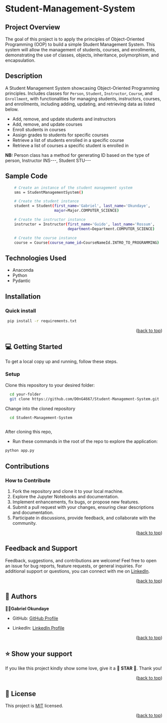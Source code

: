 # Student-Management-System

<a name="readme-top"></a>

## Project Overview

The goal of this project is to apply the principles of Object-Oriented Programming (OOP) to build a simple Student Management System. This system will allow the management of students, courses, and enrollments, demonstrating the use of classes, objects, inheritance, polymorphism, and encapsulation.

## Description  

A Student Management System showcasing Object-Oriented Programming principles. Includes classes for `Person`, `Student`, `Instructor`, `Course`, and `Enrollment`, with functionalities for managing students, instructors, courses, and enrollments, including adding, updating, and retrieving data as listed below.

- Add, remove, and update students and instructors
- Add, remove, and update courses
- Enroll students in courses
- Assign grades to students for specific courses
- Retrieve a list of students enrolled in a specific course
- Retrieve a list of courses a specific student is enrolled in

**NB:** Person class has a method for generating ID based on the type of person, Instructor INS---, Student STU---

## Sample Code

```sh
    # Create an instance of the student management system
    sms = StudentManagementSystem()

    # Create the student instance
    student = Student(first_name='Gabriel', last_name='Okundaye',
                      major=Major.COMPUTER_SCIENCE)

    # Create the instructor instance
    instructor = Instructor(first_name='Guido', last_name='Rossum',
                            department=Department.COMPUTER_SCIENCE)

    # Create the course instance
    course = Course(course_name_id=CourseNameId.INTRO_TO_PROGRAMMING)
```

## Technologies Used

- Anaconda
- Python
- Pydantic

## Installation

### Quick install

```bash
 pip install -r requirements.txt
```

<p align="right">(<a href="#readme-top">back to top</a>)</p>

## 💻 Getting Started

To get a local copy up and running, follow these steps.

### Setup

Clone this repository to your desired folder:

```sh
  cd your-folder
  git clone https://github.com/D0nG4667/Student-Management-System.git
```

Change into the cloned repository

```sh
  cd Student-Management-System
  
```

After cloning this repo,

- Run these commands in the root of the repo to explore the application:

```sh
python app.py

```

## Contributions

### How to Contribute

1. Fork the repository and clone it to your local machine.
2. Explore the Jupyter Notebooks and documentation.
3. Implement enhancements, fix bugs, or propose new features.
4. Submit a pull request with your changes, ensuring clear descriptions and documentation.
5. Participate in discussions, provide feedback, and collaborate with the community.

<p align="right">(<a href="#readme-top">back to top</a>)</p>

## Feedback and Support

Feedback, suggestions, and contributions are welcome! Feel free to open an issue for bug reports, feature requests, or general inquiries. For additional support or questions, you can connect with me on [LinkedIn](https://www.linkedin.com/in/dr-gabriel-okundaye).

<p align="right">(<a href="#readme-top">back to top</a>)</p>

## 👥 Authors <a name="authors"></a>

🕺🏻**Gabriel Okundaye**

- GitHub: [GitHub Profile](https://github.com/D0nG4667)

- LinkedIn: [LinkedIn Profile](https://www.linkedin.com/in/dr-gabriel-okundaye)

<p align="right">(<a href="#readme-top">back to top</a>)</p>

## ⭐️ Show your support <a name="support"></a>

If you like this project kindly show some love, give it a 🌟 **STAR** 🌟. Thank you!

<p align="right">(<a href="#readme-top">back to top</a>)</p>

## 📝 License <a name="license"></a>

This project is [MIT](/LICENSE) licensed.

<p align="right">(<a href="#readme-top">back to top</a>)</p>
